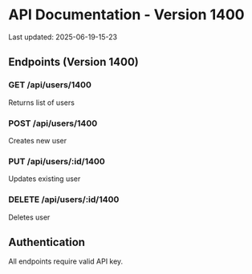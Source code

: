 # API Documentation - Version 1400
Last updated: 2025-06-19-15-23

## Endpoints (Version 1400)

### GET /api/users/1400
Returns list of users

### POST /api/users/1400
Creates new user

### PUT /api/users/:id/1400
Updates existing user

### DELETE /api/users/:id/1400
Deletes user

## Authentication
All endpoints require valid API key.
